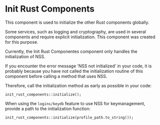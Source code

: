 # Init Rust Components

This component is used to initialize the other Rust components globally.

Some services, such as logging and cryptography, are used in several components
and require explicit initialization. This component was created for this
purpose.

Currently, the Init Rust Componentes component only handles the initialization
of NSS.

If you encounter the error message 'NSS not initialized' in your code, it is
probably because you have not called the initialization routine of this
component before calling a method that uses NSS.

Therefore, call the initialization method as early as possible in your code:
```
init_rust_components::initialize();
```

When using the `logins/keydb` feature to use NSS for keymanagement, provide a path to the initialization function:
```
init_rust_components::initialize(profile_path.to_string());
```
